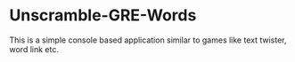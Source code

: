 # Unscramble-GRE-Words
This is a simple console based application similar to games like text twister, word link etc.
